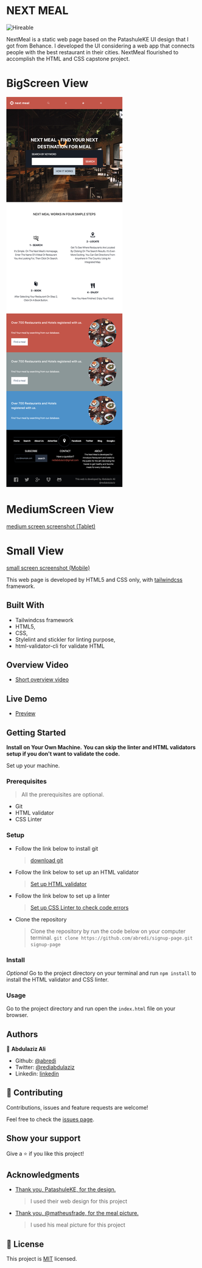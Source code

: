 # NEXT MEAL
![Hireable](https://cdn.rawgit.com/hiendv/hireable/master/styles/default/yes.svg)

NextMeal is a static web page based on the PatashuleKE UI design that I got from Behance. I developed the UI considering a web app that connects people with the best restaurant in their cities. NextMeal flourished to accomplish the HTML and CSS capstone project.

# BigScreen View
![screenshot (Desktop)](public/docs/screencapture-big.png "Desktop")
# MediumScreen View
[medium screen screenshot (Tablet)](docs/screencapture-medium.png)
# Small View
[small screen screenshot (Mobile)](public/docs/screencapture-small.png)

This web page is developed by HTML5 and CSS only, with [tailwindcss](https://tailwindcss.com/) framework.

## Built With

- Tailwindcss framework
- HTML5,
- CSS,
- Stylelint and stickler for linting purpose,
- html-validator-cli for validate HTML

## Overview Video
- [Short overview video](https://www.loom.com/share/36f9bcbd778f4493b81bb31d1a67dba0)

## Live Demo

-  [Preview](https://raw.githack.com/abredi/nextmeal/master/public/index.html)

## Getting Started

**Install on Your Own Machine.**
**You can skip the linter and HTML validators setup if you don't want to validate the code.**

Set up your machine.

### Prerequisites

  > All the prerequisites are optional.

- Git
- HTML validator
- CSS Linter

### Setup

- Follow the link below to install git
  > [download git](https://git-scm.com/downloads)
- Follow the link below to set up an HTML validator
  > [Set up HTML validator](https://github.com/microverseinc/linters-config/tree/master/html_validator)
- Follow the link below to set up a linter
  > [Set up CSS Linter to check code errors](https://github.com/microverseinc/linters-config/tree/master/css#troubleshooting)
- Clone the repository
  > Clone the repository by run the code below on your computer terminal.
  `git clone https://github.com/abredi/signup-page.git signup-page`

### Install

*Optional*
Go to the project directory on your terminal and run `npm install` to install the HTML validator and CSS linter.

### Usage

Go to the project directory and run open the `index.html` file on your browser.

## Authors

👤 **Abdulaziz Ali**

- Github: [@abredi](https://github.com/abredi)
- Twitter: [@rediabdulaziz](https://twitter.com/rediabdulaziz)
- Linkedin: [linkedin](https://www.linkedin.com/in/abdulaziz-ali-98948011a)



## 🤝 Contributing

Contributions, issues and feature requests are welcome!

Feel free to check the [issues page](issues/).

## Show your support

Give a ⭐️ if you like this project!

## Acknowledgments

- [Thank you, PatashuleKE, for the design.](https://www.behance.net/gallery/25563385/PatashuleKE)
  > I used their web design for this project
- [Thank you, @matheusfrade, for the meal picture.](https://unsplash.com/@matheusfrade)
  > I used his meal picture for this project

## 📝 License

This project is [MIT](LICENSE) licensed.
